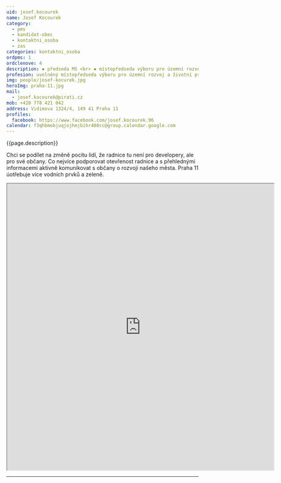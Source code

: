 ```yaml
---
uid: josef.kocourek
name: Josef Kocourek
category:
  - pms
  - kandidat-obec
  - kontaktni_osoba
  - zas
categories: kontaktni_osoba    
ordpms: 1
ordclenove: 4
description: ▪ předseda MS <br> ▪ místopředseda výboru pro územní rozvoj a životní prostředí <br> ▪ člen komise pro strategické a územní plánování
profesion: uvolněný místopředseda výboru pro územní rozvoj a životní prostředí, člen Pirátů
img: people/josef-kocurek.jpg
heroImg: praha-11.jpg
mail:
  - josef.kocourek@pirati.cz
mob: +420 778 421 042
address: Vidimova 1324/4, 149 41 Praha 11
profiles:
  facebook: https://www.facebook.com/josef.kocourek.96
calendar: f3qhbmobjuqjojhmjbihr480cc@group.calendar.google.com
---
```


{{page.description}}

Chci se podílet na změně pocitu lidí, že radnice tu není pro developery, ale pro své občany. Co nejvíce podporovat otevřenost radnice a s přehlednými informacemi aktivně komunikovat s občany o rozvoji našeho města. Praha 11 úotřebuje více vodních prvků a zeleně.

<iframe width="700" height="750" src="https://calendar.google.com/calendar/u/0/embed?src=f3qhbmobjuqjojhmjbihr480cc@group.calendar.google.com&ctz=Europe/Prague"></iframe>

---
